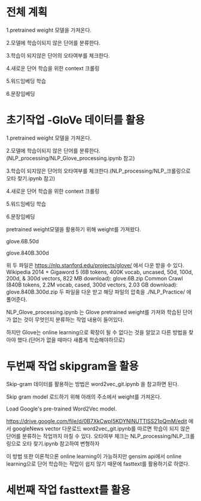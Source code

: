 # 전체 계획

1.pretrained weight 모델을 가져온다.

2.모델에 학습이되지 않은 단어를 분류한다.

3.학습이 되지않은 단어의 오타여부를 체크한다.

4.새로운 단어 학습을 위한 context 크롤링

5.워드임베딩 학습

6.문장임베딩

# 초기작업 -GloVe 데이터를 활용 

1.pretrained weight 모델을 가져온다.

2.모델에 학습이되지 않은 단어를 분류한다.(NLP_processing/NLP_Glove_processing.ipynb 참고)

3.학습이 되지않은 단어의 오타여부를 체크한다.(NLP_processing/NLP_크롤링으로 오타 찾기.ipynb 참고)

4.새로운 단어 학습을 위한 context 크롤링

5.워드임베딩 학습

6.문장임베딩

pretrained weight모델을 활용하기 위해 weight를 가져왔다.

glove.6B.50d

glove.840B.300d

위 두 파일은 https://nlp.stanford.edu/projects/glove/ 에서 다운 받을 수 있다.
Wikipedia 2014 + Gigaword 5 (6B tokens, 400K vocab, uncased, 50d, 100d, 200d, & 300d vectors, 822 MB download): glove.6B.zip
Common Crawl (840B tokens, 2.2M vocab, cased, 300d vectors, 2.03 GB download): glove.840B.300d.zip
두 파일을 다운 받고 해당 파일의 압축을 ./NLP_Practice/ 에 풀어준다.

NLP_Glove_processing.ipynb 는 Glove pretrained weight를 가져와 학습된 단어가 없는 것이 무엇인지 분류하는 작업 내용이 들어있다.

하지만 Glove는 online learning으로 확장이 될 수 없다는 것을 알았고 다른 방법을 찾아야 했다.(단어가 없을 때마다 새롭게 학습해야하므로)

# 두번째 작업 skipgram을 활용 

Skip-gram  데이터를 활용하는 방법은 word2vec_git.ipynb 을 참고하면 된다.

Skip gram model 로드하기 위해 아래의 주소에서 weight를 가져온다.

Load Google's pre-trained Word2Vec model.

https://drive.google.com/file/d/0B7XkCwpI5KDYNlNUTTlSS21pQmM/edit 에서 googleNews vector 다운로드
word2vec_git.ipynb를 따르면 학습이 되지 않은 단어를 분류하는 작업까지 마칠 수 있다. 오타여부 체크는 NLP_processing/NLP_크롤링으로 오타 찾기.ipynb 참고하여 변형하자

이 방법 또한 이론적으론 online learning이 가능하지만 gensim api에서 online learning으로 단어 학습하는 작업이 쉽지 않기 때문에 fasttext를 활용하기로 하였다.

# 세번째 작업 fasttext를 활용 


